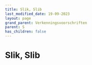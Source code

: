 ```yaml
---
title: Slik, Slib
last_modified_date: 19-09-2023
layout: page
grand_parent: Verkenningsvoorschriften
parent: S
has_children: false
---
```


Slik, Slib
==========

